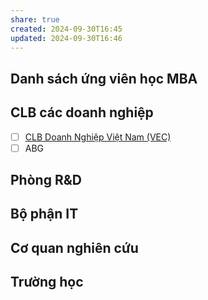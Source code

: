 ```yaml
---
share: true
created: 2024-09-30T16:45
updated: 2024-09-30T16:46
---
```

## Danh sách ứng viên học MBA
## CLB các doanh nghiệp
- [ ] [CLB Doanh Nghiệp Việt Nam (VEC)](https://clbdoanhnghiepvietnam.com/thau-hieu-nhu-cau-ho-tro-doanh-nghiep-phat-trien-ben-vung/)
- [ ] ABG
## Phòng R&D
## Bộ phận IT
## Cơ quan nghiên cứu
## Trường học